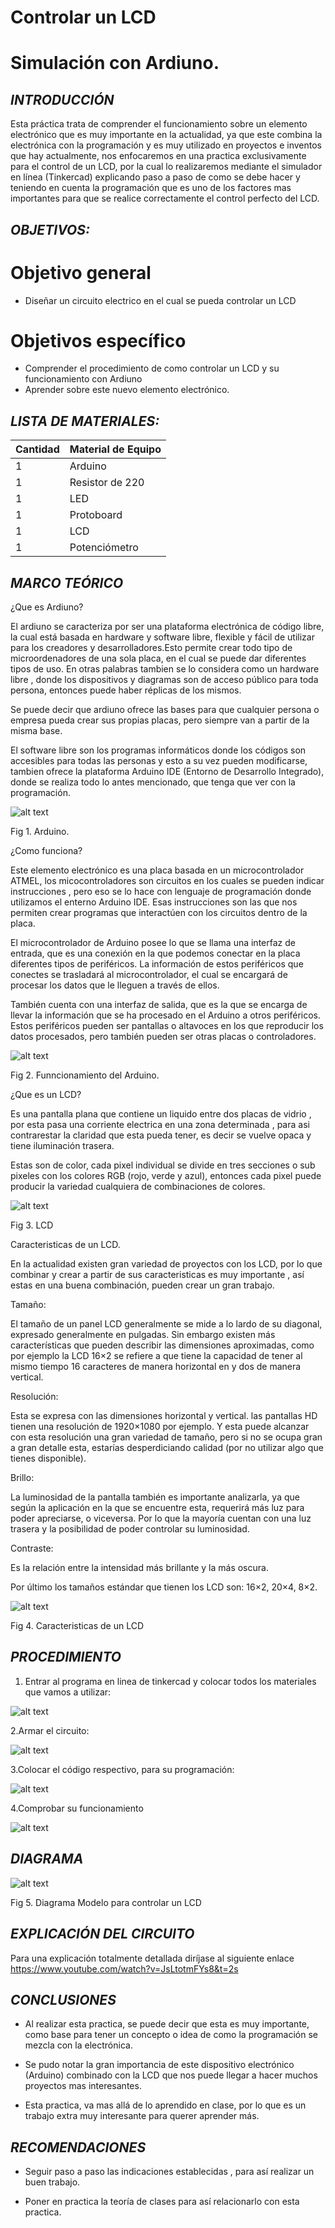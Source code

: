 # Controlar un LCD
# Simulación con Ardiuno.
## *INTRODUCCIÓN*
Esta práctica trata de comprender el funcionamiento sobre un elemento electrónico que es muy importante en la actualidad, ya que este combina la electrónica con la programación y es muy utilizado en proyectos e inventos que hay actualmente, nos enfocaremos en una practica exclusivamente para el control de un LCD, por la cual lo realizaremos mediante el simulador en línea (Tinkercad) explicando paso a paso de como se debe hacer y teniendo en cuenta la programación que es uno de los factores mas importantes para que se realice correctamente el control perfecto del LCD.
## *OBJETIVOS:*

# Objetivo general
- Diseñar un circuito electrico en el cual se pueda controlar un LCD

# Objetivos específico
- Comprender el procedimiento de como controlar un LCD y su funcionamiento con Ardiuno
- Aprender sobre este nuevo elemento electrónico.

## *LISTA DE MATERIALES:*

| Cantidad | Material de Equipo |
| ------------- | ------------- |
| 1  | Arduino |
|  1 | Resistor de 220  |
|  1 | LED    |
| 1  | Protoboard      |
| 1  | LCD      |
| 1  | Potenciómetro     |
## *MARCO TEÓRICO*
¿Que es Ardiuno?

El ardiuno se caracteriza por ser una plataforma electrónica de código libre, la cual está basada en hardware y software libre, flexible y fácil de utilizar para los creadores y desarrolladores.Esto permite crear todo tipo de microordenadores de una sola placa, en el cual se puede dar diferentes tipos de uso.
En otras palabras tambien se lo considera como un hardware libre , donde los dispositivos y diagramas son de acceso público para toda persona, entonces puede haber réplicas de los mismos.

Se puede decir que ardiuno ofrece las bases para que cualquier persona o empresa pueda crear sus propias placas, pero siempre van a partir de la misma base.

El software libre son los programas informáticos donde los códigos son accesibles para todas las personas y esto a su vez pueden modificarse, tambien ofrece la plataforma Arduino IDE (Entorno de Desarrollo Integrado), donde se realiza todo lo antes mencionado, que tenga que ver con la programación.


![alt text](https://github.com/Kevi7k/Trabajo-Extra/blob/master/im%C3%A1genes/arduino.jpg)

Fig 1. Arduino.

¿Como funciona?

Este elemento electrónico es una placa basada en un microcontrolador ATMEL, los micocontroladores son circuitos en los cuales se pueden indicar instrucciones , pero eso se lo hace con lenguaje de programación donde utilizamos el enterno Arduino IDE. Esas instrucciones son las que nos permiten crear programas que interactúen con los circuitos dentro de la placa.

El microcontrolador de Arduino posee lo que se llama una interfaz de entrada, que es una conexión en la que podemos conectar en la placa diferentes tipos de periféricos. La información de estos periféricos que conectes se trasladará al microcontrolador, el cual se encargará de procesar los datos que le lleguen a través de ellos.

También cuenta con una interfaz de salida, que es la que se encarga de llevar la información que se ha procesado en el Arduino a otros periféricos. Estos periféricos pueden ser pantallas o altavoces en los que reproducir los datos procesados, pero también pueden ser otras placas o controladores.

![alt text](https://github.com/Kevi7k/Trabajo-Extra/blob/master/im%C3%A1genes/como%20funciona.jpg)

Fig 2. Funncionamiento del Arduino.

¿Que es un LCD?

Es una pantalla plana que contiene un liquido entre dos placas de vidrio , por esta pasa una corriente electrica en una zona determinada , para asi contrarestar la claridad que esta pueda tener, es decir se vuelve opaca y tiene iluminación trasera.

Estas son de color, cada pixel individual se divide en tres secciones o sub pixeles con los colores RGB (rojo, verde y azul), entonces cada pixel puede producir la variedad cualquiera de combinaciones de colores. 

![alt text](https://github.com/Kevi7k/Trabajo2derecuperacion/blob/master/Imagenes/display2x16.png)

Fig 3. LCD

Caracteristicas de un LCD.

En la actualidad existen gran variedad de proyectos con los LCD, por lo que combinar y crear a partir de sus caracteristicas es muy importante , así estas en una buena combinación, pueden crear un gran trabajo.

Tamaño:

El tamaño de un panel LCD generalmente se mide a lo lardo de su diagonal, expresado generalmente en pulgadas. Sin embargo existen más características que pueden describir las dimensiones aproximadas, como por ejemplo la LCD 16×2 se refiere a que tiene la capacidad de tener al mismo tiempo 16 caracteres de manera horizontal en y dos de manera vertical.

Resolución:

Esta se expresa con las dimensiones horizontal y vertical. las pantallas HD tienen una resolución de 1920×1080 por ejemplo. Y esta puede alcanzar con esta resolución una gran variedad de tamaño, pero si no se ocupa gran a gran detalle esta, estarías desperdiciando calidad (por no utilizar algo que tienes disponible).

Brillo:

La luminosidad de la pantalla también es importante analizarla, ya que según la aplicación en la que se encuentre esta, requerirá más luz para poder apreciarse, o viceversa. Por lo que la mayoría cuentan con una luz trasera y la posibilidad de poder controlar su luminosidad.

Contraste:

Es la relación entre la intensidad más brillante y la más oscura.

Por último los tamaños estándar que tienen los LCD son: 16×2, 20×4, 8×2.

![alt text](https://github.com/Kevi7k/Trabajo2derecuperacion/blob/master/Imagenes/caracteristicas%20LCD.png)

Fig 4. Caracteristicas de un LCD
## *PROCEDIMIENTO*

1. Entrar al programa en linea de tinkercad y colocar todos los materiales que vamos a utilizar:

![alt text](https://github.com/Kevi7k/Trabajo2derecuperacion/blob/master/Imagenes/LCD1.png)

2.Armar el circuito:

![alt text](https://github.com/Kevi7k/Trabajo2derecuperacion/blob/master/Imagenes/LCD2.png)

3.Colocar el código respectivo, para su programación:

![alt text](https://github.com/Kevi7k/Trabajo2derecuperacion/blob/master/Imagenes/LCD3.png)

4.Comprobar su funcionamiento

![alt text](https://github.com/Kevi7k/Trabajo2derecuperacion/blob/master/Imagenes/LCD4.png)


## *DIAGRAMA*

![alt text](https://github.com/Kevi7k/Trabajo2derecuperacion/blob/master/Imagenes/Diagrama.png)

Fig 5. Diagrama Modelo para controlar un LCD


## *EXPLICACIÓN DEL CIRCUITO*
Para una explicación totalmente detallada diríjase al siguiente enlace https://www.youtube.com/watch?v=JsLtotmFYs8&t=2s

## *CONCLUSIONES*

- Al realizar esta practica, se puede decir que esta es muy importante, como base para tener un concepto o idea de como la programación se mezcla con la electrónica.

- Se pudo notar la gran importancia de este dispositivo electrónico (Arduino) combinado con la LCD que nos puede llegar a hacer muchos proyectos mas interesantes.

- Esta practica, va mas allá de lo aprendido en clase, por lo que es un trabajo extra muy interesante para querer aprender más.

## *RECOMENDACIONES*
- Seguir paso a paso las indicaciones establecidas , para así realizar un buen trabajo.

- Poner en practica la teoría de clases para así relacionarlo con esta practica.
